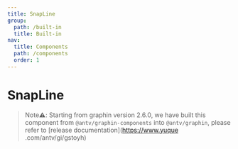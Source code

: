 ```yaml
---
title: SnapLine
group:
  path: /built-in
  title: Built-in
nav:
  title: Components
  path: /components
  order: 1
---
```


# SnapLine

> Note⚠️: Starting from graphin version 2.6.0, we have built this component from `@antv/graphin-components` into `@antv/graphin`, please refer to [release documentation](https://www.yuque .com/antv/gi/gstoyh)

<code src='./demos/Simple.tsx'></code>
